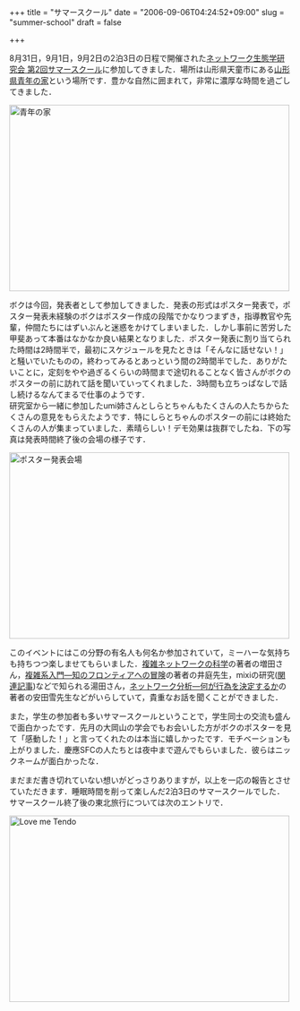 +++
title = "サマースクール"
date = "2006-09-06T04:24:52+09:00"
slug = "summer-school"
draft = false

+++

<p>8月31日，9月1日，9月2日の2泊3日の日程で開催された<a href="http://www.jaist.ac.jp/~yhayashi/2nd_summer.html">ネットワーク生態学研究会 第2回サマースクール</a>に参加してきました．場所は山形県天童市にある<a href="http://www.ic-net.or.jp/home/ieseinen/seinen-no-ie/main.html">山形県青年の家</a>という場所です．豊かな自然に囲まれて，非常に濃厚な時間を過ごしてきました．</p>
<p><a href="http://www.flickr.com/photos/june29/233909808/" title="Photo Sharing"><img src="http://static.flickr.com/98/233909808_730eec1b5c.jpg" width="500" height="333" alt="青年の家" /></a></p>
<p>ボクは今回，発表者として参加してきました．発表の形式はポスター発表で，ポスター発表未経験のボクはポスター作成の段階でかなりつまずき，指導教官や先輩，仲間たちにはずいぶんと迷惑をかけてしまいました．しかし事前に苦労した甲斐あって本番はなかなか良い結果となりました．ポスター発表に割り当てられた時間は2時間半で，最初にスケジュールを見たときは「そんなに話せない！」と騒いでいたものの，終わってみるとあっという間の2時間半でした．ありがたいことに，定刻をやや過ぎるくらいの時間まで途切れることなく皆さんがボクのポスターの前に訪れて話を聞いていってくれました．3時間も立ちっぱなしで話し続けるなんてまるで仕事のようです．<br />
研究室から一緒に参加したumi姉さんとしらとちゃんもたくさんの人たちからたくさんの意見をもらえたようです．特にしらとちゃんのポスターの前には終始たくさんの人が集まっていました．素晴らしい！デモ効果は抜群でしたね．下の写真は発表時間終了後の会場の様子です．</p>
<p><a href="http://www.flickr.com/photos/june29/233910394/" title="Photo Sharing"><img src="http://static.flickr.com/93/233910394_92827b4891.jpg" width="500" height="333" alt="ポスター発表会場" /></a></p>
<p>このイベントにはこの分野の有名人も何名か参加されていて，ミーハーな気持ちも持ちつつ楽しませてもらいました．<a href="http://www.amazon.co.jp/gp/redirect.html%3FASIN=4782851510%26tag=cameralady-22%26lcode=xm2%26cID=2025%26ccmID=165953%26location=/o/ASIN/4782851510%253FSubscriptionId=0W2M95T4BBVMQ3F671G2" title="View product details at Amazon">複雑ネットワークの科学</a>の著者の増田さん，<a href="http://www.amazon.co.jp/gp/redirect.html%3FASIN=4871885607%26tag=cameralady-22%26lcode=xm2%26cID=2025%26ccmID=165953%26location=/o/ASIN/4871885607%253FSubscriptionId=0W2M95T4BBVMQ3F671G2" title="View product details at Amazon">複雑系入門―知のフロンティアへの冒険</a>の著者の井庭先生，mixiの研究(<a href="http://www.itmedia.co.jp/news/articles/0509/14/news040.html">関連記事</a>)などで知られる湯田さん，<a href="http://www.amazon.co.jp/gp/redirect.html%3FASIN=4788505843%26tag=cameralady-22%26lcode=xm2%26cID=2025%26ccmID=165953%26location=/o/ASIN/4788505843%253FSubscriptionId=0W2M95T4BBVMQ3F671G2" title="View product details at Amazon">ネットワーク分析―何が行為を決定するか</a>の著者の安田雪先生などがいらしていて，貴重なお話を聞くことができました．</p>
<p>また，学生の参加者も多いサマースクールということで，学生同士の交流も盛んで面白かったです．先月の大岡山の学会でもお会いした方がボクのポスターを見て「感動した！」と言ってくれたのは本当に嬉しかったです．モチベーションも上がりました．慶應SFCの人たちとは夜中まで遊んでもらいました．彼らはニックネームが面白かったな．</p>
<p>まだまだ書き切れていない想いがどっさりありますが，以上を一応の報告とさせていただきます．睡眠時間を削って楽しんだ2泊3日のサマースクールでした．サマースクール終了後の東北旅行については次のエントリで．</p>
<p><a href="http://www.flickr.com/photos/june29/233912555/" title="Photo Sharing"><img src="http://static.flickr.com/95/233912555_15ac597f57.jpg" width="500" height="333" alt="Love me Tendo" /></a></p>
